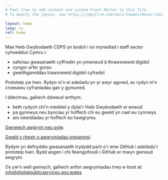 ```yaml
---
# Feel free to add content and custom Front Matter to this file.
# To modify the layout, see https://jekyllrb.com/docs/themes/#overriding-theme-defaults

layout: home
lang: cy
ref: home
---
```


Mae Hwb Gwybodaeth CDPS yn bodoli i roi mynediad i staff sector cyhoeddus Cymru i:

* safonau gwasanaeth cyffredin yn ymwneud â thrawsnewid digidol
* cyngor arfer gorau
* gweithgareddau trawsnewid digidol cyfredol

Prototeip yw hwn. Rydyn ni'n ei adeiladu yn yr awyr agored, ac rydyn ni'n croesawu cyfraniadau gan y gymuned.

I ddechrau, gallwch ddweud wrthym:

* beth rydych chi'n meddwl y dylai'r Hwb Gwybodaeth ei wneud
* pa gynnwys neu bynciau yr hoffech chi eu gweld yn cael eu cynnwys
* am newidiadau yr hoffech eu hawgrymu

[Gwnewch awgrym neu sylw](https://github.com/alixedi/knowledge-hub/issues/new).

[Gweld y rhestr o awgrymiadau presennol](https://github.com/alixedi/knowledge-hub/issues).

Rydym yn defnyddio gwasanaeth trydydd parti o'r enw GitHub i adeiladu'r prototeip hwn. Bydd angen i chi fewngofnodi i GitHub er mwyn gwneud awgrym.

Os yw'n well gennych, gallwch anfon awgrymiadau trwy e-bost at: info@digitalpublicservices.gov.wales
